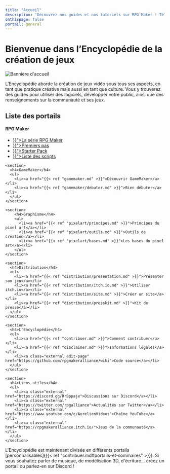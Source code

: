```yaml
---
title: "Accueil"
description: "Découvrez nos guides et nos tutoriels sur RPG Maker ! Téléchargez les meilleurs scripts de la communauté française. Perfectionnez votre maîtrise de RPG Maker et jouez aux dernières sorties !"
onthispage: false
portail: general
---
```


# Bienvenue dans l’Encyclopédie de la création de jeux

![Bannière d'accueil](/images/accueil/banniere.png)

L’Encyclopédie aborde la création de jeux vidéo sous tous ses aspects, en tant que pratique créative mais aussi en tant que culture. Vous y trouverez des guides pour utiliser des logiciels, développer votre public, ainsi que des renseignements sur la communauté et ses jeux.

## Liste des portails

<div id="index-flex-container">
    <section>
        <h4>RPG Maker</h4>
        <ul>
          <li><a href="{{< ref "rpgmaker.md" >}}">La série RPG Maker</a></li>
          <li><a href="{{< ref "rpgmaker/premierspas.md" >}}">Premiers pas</a></li>
          <li><a href="{{< ref "rpgmaker/starterpack.md" >}}">Starter Pack</a></li>
          <li><a href="{{< ref "rpgmaker/scripts.md" >}}">Liste des scripts</a></li>
        </ul>
    </section>

    <section>
      <h4>GameMaker</h4>
      <ul>
        <li><a href="{{< ref "gamemaker.md" >}}">Découvrir GameMaker</a></li>
        <li><a href="{{< ref "gamemaker/debuter.md" >}}">Bien débuter</a></li>
      </ul>
    </section>

    <section>
        <h4>Graphisme</h4>
        <ul>
          <li><a href="{{< ref "pixelart/principes.md" >}}">Principes du pixel art</a></li>
          <li><a href="{{< ref "pixelart/outils.md" >}}">Outils de création</a></li>
          <li><a href="{{< ref "pixelart/bases.md" >}}">Les bases du pixel art</a></li>
        </ul>
    </section>

    <section>
      <h4>Distribution</h4>
      <ul>
        <li><a href="{{< ref "distribution/presentation.md" >}}">Présenter son jeu</a></li>
        <li><a href="{{< ref "distribution/itch.io.md" >}}">Utiliser itch.io</a></li>
        <li><a href="{{< ref "distribution/site.md" >}}">Créer un site</a></li>
        <li><a href="{{< ref "distribution/presskit.md" >}}">Kit de presse</a></li>
      </ul>
    </section>

    <section>
      <h4>L'Encyclopédie</h4>
      <ul>
        <li><a href="{{< ref "contribuer.md" >}}">Comment contribuer</a></li>
        <li><a href="{{< ref "disclaimer.md" >}}">Informations légales</a></li>
        <li><a class="external edit-page" href="https://github.com/rpgmakeralliance/wiki">Code source</a></li>
      </ul>
    </section>

    <section>
      <h4>Liens utiles</h4>
      <ul>
        <li><a class="external" href="https://discord.gg/RrBppaje">Discussions sur Discord</a></li>
        <li><a class="external" href="https://twitter.com/rpgalliance">Actualités sur Twitter</a></li>
        <li><a class="external" href="https://www.youtube.com/c/AurelienVideos">Chaîne YouTube</a></li>
        <li><a class="external" href="https://rpgmakeralliance.itch.io/">Jeux de la communauté</a></li>
      </ul>
    </section>
</div>

L'Encyclopédie est maintenant divisée en différents portails [personnalisables]({{< ref "contribuer.md#portails-et-sommaires" >}}). Si vous souhaitez parler de musique, de modélisation 3D, d'écriture... créez un portail ou parlez-en sur Discord !